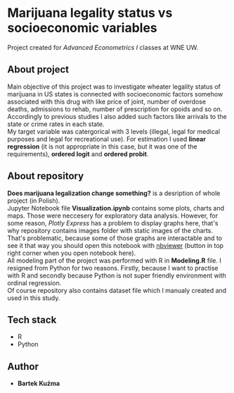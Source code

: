 # Marijuana legality status vs socioeconomic variables

Project created for <i>Advanced Econometrics I</i> classes at WNE UW.

## About project

Main objective of this project was to investigate wheater legality status of marijuana in US states is connected with socioeconomic factors somehow associated with this drug with like price of joint, number of overdose deaths, admissions to rehab, number of prescription for opoids and so on. Accordingly to previous studies I also added such factors like arrivals to the state or crime rates in each state.  
My target variable was catergorical with 3 levels (illegal, legal for medical purposes and legal for recreational use). For estimation I used <b>linear regression</b> (it is not appropriate in this case, but it was one of the requirements), <b>ordered logit</b> and <b>ordered probit</b>.  

## About repository

<b>Does marijuana legalization change something?</b> is a desription of whole project (in Polish).   
Jupyter Notebook file <b>Visualization.ipynb</b> contains some plots, charts and maps. Those were neccesery for exploratory data analysis. However, for some reason, <i>Plotly Express</i> has a problem to display graphs here, that's why repository contains images folder with static images of the charts. That's problematic, because some of those graphs are interactable and to see it that way you should open this notebook with <ins>nbviewer</ins> (button in top right corner when you open notebook here).  
All modeling part of the project was performed with R in <b>Modeling.R</b> file. I resigned from Python for two reasons. Firstly, because I want to practise with R and secondly because Python is not super friendly environment with ordinal regression.  
Of course repository also contains dataset file which I manualy created and used in this study.

## Tech stack

* R
* Python

## Author

* **Bartek Kuźma**

